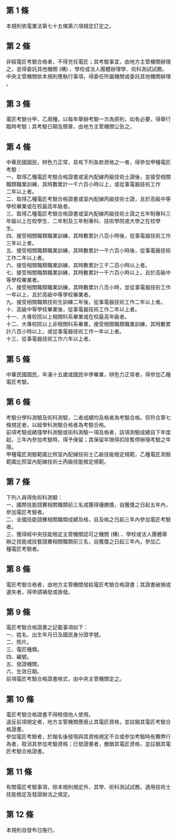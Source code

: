 第 1 條
-------
本規則依電業法第七十五條第六項規定訂定之。

第 2 條
-------
非經電匠考驗合格者，不得充任電匠；其考驗事宜，由地方主管機關辦理  
之，並得委託其他機關 (構) 、學校或法人團體辦理學、術科測試試務。  
中央主管機關依本規則應執行事項，得委任所屬機關或委託其他機關辦理  
。

第 3 條
-------
電匠考驗分甲、乙兩種，以每年舉辦考驗一次為原則，如有必要，得舉行  
臨時考驗；其考驗日期及簡章，由地方主管機關公告之。

第 4 條
-------
中華民國國民，辨色力正常，具有下列各款資格之一者，得參加甲種電匠  
考驗：  
一、取得乙種電匠考驗合格證書或室內配線丙級技術士證後，並接受相關  
    職類職業訓練，其時數累計一千六百小時以上，或從事電器技術工作  
    二年以上者。  
二、取得乙種電匠考驗合格證書或室內配線丙級技術士證，且於高級中等  
    學校畢業或在校最高年級者。  
三、取得乙種電匠考驗合格證書或室內配線丙級技術士證之五年制專科三  
    年級以上在校學生、二年制及三年制專科、技術學院或大學之在校學  
    生。  
四、接受相關職類職業訓練，其時數累計八百小時後，從事電器技術工作  
    三年以上者。  
五、接受相關職類職業訓練，其時數累計一千六百小時後，從事電器技術  
    工作二年以上者。  
六、接受相關職類職業訓練，其時數累計三千二百小時以上者。  
七、接受相關職類職業訓練，其時數累計一千六百小時以上，且於高級中  
    等學校畢業者。  
八、接受相關職類職業訓練，其時數累計八百小時，並從事電器技術工作  
    一年以上，且於高級中等學校畢業者。  
九、接受相關職類技術生訓練二年後，從事電器技術工作二年以上者。  
十、高級中等學校畢業後，從事電器技術工作二年以上者。  
十一、大專校院以上相關科系畢業或在校最高年級者。  
十二、大專校院以上非相關科系畢業，接受相關職類職業訓練，其時數累  
      計八百小時以上，或從事電器技術工作一年以上者。  
十三、從事電器技術工作六年以上者。

第 5 條
-------
中華民國國民，年滿十五歲或國民中學畢業，辨色力正常者，得參加乙種  
電匠考驗。

第 6 條
-------
考驗分學科測驗及術科測驗，二者成績均及格者為考驗合格。但符合第七  
條規定者，以經學科測驗合格者為考驗合格。  
前項考驗成績僅學科測驗或術科測驗一項及格者，該項測驗成績自下年度  
起，三年內參加考驗時，得予保留；其保留年限得扣除暫停辦理考驗之年  
限。  
甲種電匠測驗範圍比照室內配線技術士乙級技能檢定規範，乙種電匠測驗  
範圍比照室內配線技術士丙級技能檢定規範。

第 7 條
-------
下列人員得免術科測驗：  
一、國際技能競賽相關職類前三名或獲得優勝獎，自獲獎之日起五年內，  
    參加電匠考驗者。  
二、全國技能競賽相關職類成績及格，自及格之日起三年內參加電匠考驗  
    者。  
三、獲得經中央技能檢定主管機關認可之機關 (構) 、學校或法人團體舉  
    辦之技能或技藝競賽相關職類前三名，自獲獎之日起三年內，參加乙  
    種電匠考驗者。

第 8 條
-------
電匠考驗合格者，由地方主管機關發給電匠考驗合格證書；其證書破損或  
遺失者，得申請補發或換發。

第 9 條
-------
電匠考驗合格證書之記載事項如下：  
一、姓名、出生年月日及國民身分證字號。  
二、照片。  
三、電匠種類。  
四、編號。  
五、發證機關。  
六、生效日期。  
前項電匠考驗合格證書格式，由中央主管機關定之。

第 10 條
--------
電匠考驗合格證書不得租借他人使用。  
違反前項規定者，地方主管機關應廢止其電匠資格，並註銷其電匠考驗合  
格證書。  
參加電匠考驗者，於報名後發現與其資格規定不合或參加考驗時有舞弊行  
為者，取消其參加考驗資格；已發證書者，撤銷其電匠資格，並註銷其電  
匠考驗合格證書。

第 11 條
--------
有關電匠考驗事項，除本規則規定外，其學、術科測試試務，適用技術士  
技能檢定及發證辦法之規定。

第 12 條
--------
本規則自發布日施行。


